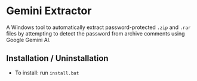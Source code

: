 # Gemini Extractor

A Windows tool to automatically extract password-protected `.zip` and `.rar` files by attempting to detect the password from archive comments using Google Gemini AI.

## Installation / Uninstallation
- To install: run `install.bat`
